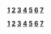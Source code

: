 [__1__](https://minecraft-archive.fandom.com/wiki/Blocks/Gallery) [__2__]() [__3__]() [__4__]() [__5__]() [__6__]() [__7__]() 


[__1__]() [__2__]() [__3__]() [__4__]() [__5__]() [__6__]() [__7__]() 
